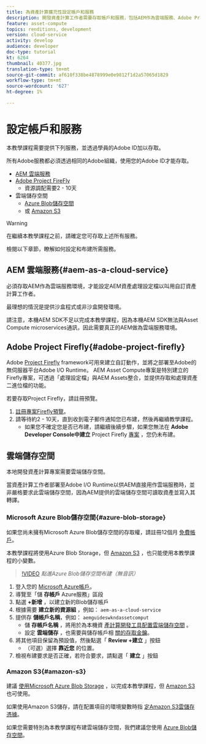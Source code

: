 ```yaml
---
title: 為資產計算擴充性設定帳戶和服務
description: 開發資產計算工作者需要存取帳戶和服務，包括AEM作為雲端服務、Adobe Project Firefly以及Microsoft或Amazon提供的雲端儲存空間。
feature: asset-compute
topics: renditions, development
version: cloud-service
activity: develop
audience: developer
doc-type: tutorial
kt: 6264
thumbnail: 40377.jpg
translation-type: tm+mt
source-git-commit: af610f338be4878999e0e9812f1d2a57065d1829
workflow-type: tm+mt
source-wordcount: '627'
ht-degree: 1%

---
```



# 設定帳戶和服務

本教學課程需要提供下列服務，並透過學員的Adobe ID加以存取。

所有Adobe服務都必須透過相同的Adobe組織，使用您的Adobe ID才能存取。

+ [AEM 雲端服務](#aem-as-a-cloud-service)
+ [Adobe Project FireFly](#adobe-project-firefly)
   + 資源調配需要2 - 10天
+ 雲端儲存空間
   + [Azure Blob儲存空間](https://azure.microsoft.com/en-us/services/storage/blobs/)
   + 或 [Amazon S3](https://aws.amazon.com/s3/?did=ft_card&amp;trk=ft_card)

>[!WARNING]
>
>在繼續本教學課程之前，請確定您可存取上述所有服務。
> 
> 檢閱以下章節，瞭解如何設定和布建所需服務。

## AEM 雲端服務{#aem-as-a-cloud-service}

必須存取AEM作為雲端服務環境，才能設定AEM資產處理設定檔以叫用自訂資產計算工作者。

最理想的情況是提供沙盒程式或非沙盒開發環境。

請注意，本機AEM SDK不足以完成本教學課程，因為本機AEM SDK無法與Asset Compute microservices通訊，因此需要真正的AEM做為雲端服務環境。

## Adobe Project Firefly{#adobe-project-firefly}

Adobe [Project Firefly](https://www.adobe.io/apis/experienceplatform/project-firefly.html) framework可用來建立自訂動作，並將之部署至Adobe的無伺服器平台Adobe I/O Runtime。 AEM Asset Compute專案是特別建立的Firefly專案，可透過「處理設定檔」與AEM Assets整合，並提供存取和處理資產二進位檔的功能。

若要存取Project Firefly，請註冊預覽。

1. [註冊專案Firefly預覽](https://adobeio.typeform.com/to/obqgRm)。
1. 請等待約2 - 10天，直到收到電子郵件通知您已布建，然後再繼續教學課程。
   + 如果您不確定您是否已布建，請繼續後續步驟，如果您無法在 __Adobe Developer Console中建立__ Project Firefly [專案](https://console.adobe.io) ，您仍未布建。

## 雲端儲存空間

本地開發資產計算專案需要雲端儲存空間。

當資產計算工作者部署至Adobe I/O Runtime以供AEM直接用作雲端服務時，並非嚴格要求此雲端儲存空間，因為AEM提供的雲端儲存空間可讀取資產並寫入其轉譯。

### Microsoft Azure Blob儲存空間{#azure-blob-storage}

如果您尚未擁有Microsoft Azure Blob儲存空間的存取權，請註冊12個月 [免費帳戶](https://azure.microsoft.com/en-us/free/)。

本教學課程將使用Azure Blob Storage，但 [Amazon S3](#amazon-s3) ，也只能使用本教學課程的小變數。

>[!VIDEO](https://video.tv.adobe.com/v/40377/?quality=12&learn=on)
_點進Azure Blob儲存空間布建（無音訊）_


1. 登入您的 [Microsoft Azure帳戶](https://azure.microsoft.com/en-us/account/)。
1. 導覽至「儲 __存帳戶__ Azure服務」區段
1. 點選 __+新增__ ，以建立新的Blob儲存帳戶
1. 根據需要 __建立新的資源組__ ，例如： `aem-as-a-cloud-service`
1. 提供存 __儲帳戶名稱__，例如： `aemguideswkndassetcomput`
   + 儲 __存帳戶名稱__ ，將用於為本機資 [產計算開發工具配置雲端儲存空間](../develop/environment-variables.md) 。
   + 設定 __雲端儲存__ ，也需要與儲存帳戶相 [關的存取金鑰](../develop/environment-variables.md)。
1. 將其他項目保留為預設值，然後點選「 __Review +建立__ 」按鈕
   + （可選）選擇 __靠近您__ 的位置。
1. 檢視布建要求是否正確，若符合要求，請點選「 __建立__ 」按鈕

### Amazon S3{#amazon-s3}

建議 [使用Microsoft Azure Blob Storage](#azure-blob-storage) ，以完成本教學課程，但 [Amazon S3](https://aws.amazon.com/s3/?did=ft_card&amp;trk=ft_card) 也可使用。

如果使用Amazon S3儲存，請在配置項目的環境變數時指 [定Amazon S3雲儲存憑據](../develop/environment-variables.md#amazon-s3)。

如果您需要特別為本教學課程布建雲端儲存空間，我們建議您使用 [Azure Blob儲存空間](#azure-blob-storage)。
